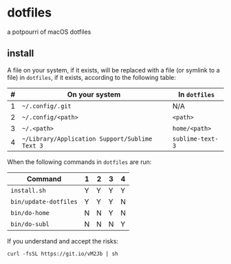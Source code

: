 # dotfiles

a potpourri of macOS dotfiles

## install

A file on your system, if it exists, will be replaced with a file (or symlink
to a file) in `dotfiles`, if it exists, according to the following table:

| # | On your system                                 | In `dotfiles`    |
|---|------------------------------------------------|------------------|
| 1 | `~/.config/.git`                               | N/A              |
| 2 | `~/.config/<path>`                             | `<path>`         |
| 3 | `~/.<path>`                                    | `home/<path>`    |
| 4 | `~/Library/Application Support/Sublime Text 3` | `sublime-text-3` |

When the following commands in `dotfiles` are run:

| Command               | 1 | 2 | 3 | 4 |
|-----------------------|---|---|---|---|
| `install.sh`          | Y | Y | Y | Y |
| `bin/update-dotfiles` | Y | Y | Y | N |
| `bin/do-home`         | N | N | Y | N |
| `bin/do-subl`         | N | N | N | Y |

If you understand and accept the risks:

	curl -fsSL https://git.io/vM2Jb | sh
